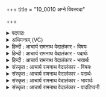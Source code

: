 +++
title = "10_0010 अग्ने विवस्वदा"

+++
<details><summary>पदपाठः</summary>

अ꣡ग्ने꣢꣯। वि꣡व꣢꣯स्वत्। वि। व꣣स्वत्। आ꣢। भ꣣र। अस्म꣡भ्य꣢म्। ऊ꣣त꣡ये꣢। म꣣हे꣢। दे꣣वः꣢। हि। अ꣡सि꣢꣯। नः꣢। दृशे꣢। १०।
</details>

<details><summary>अधिमन्त्रम् (VC)</summary>

- अग्निः
- वामदेवः
- गायत्री
- षड्जः
- आग्नेयं काण्डम्
</details>

<details><summary>हिन्दी : आचार्य रामनाथ वेदालंकार - विषयः</summary>

अब परमात्मा के पास से परम ज्योति की प्रार्थना करते हैं।
</details>

<details><summary>हिन्दी : आचार्य रामनाथ वेदालंकार - पदार्थः</summary>

पदार्थान्वय -  हे (अग्ने) परम पिता परमात्मन् ! आप (महे) महान् (ऊतये) रक्षा के लिए (अस्मभ्यम्) हमें (विवस्वत्) अविद्यान्धकार को निवारण करनेवाला अध्यात्म-प्रकाश (आ भर) प्रदान कीजिए। (हि) क्योंकि, आप (नः) हमारे (दृशे) दर्शन के लिए, हमें विवेकदृष्टि प्रदान करने के लिए (हि) निश्चय ही (देवः) प्रकाश देनेवाले (असि) हैं ॥१०॥ श्लेषालङ्कार से मन्त्र की सूर्यपरक अर्थयोजना भी करनी चाहिए ॥१०॥
</details>

<details><summary>हिन्दी : आचार्य रामनाथ वेदालंकार - भावार्थः</summary>

भावार्थ -  सूर्यरूप अग्नि जैसे जीवों की रक्षा के लिए अन्धकार-निवारक ज्योति प्रदान करता है, वैसे ही परमेश्वर अविद्या, अस्मिता, राग, द्वेष, मोह आदि रूप अन्धकार के निवारण के लिए हमें आध्यात्मिक तेज प्रदान करे ॥१०॥ प्रथम प्रपाठक, प्रथम अर्ध में प्रथम दशति समाप्त। प्रथम अध्याय में प्रथम खण्ड समाप्त।
</details>

<details><summary>संस्कृत : आचार्य रामनाथ वेदालंकार - विषयः</summary>

अथ परमात्मनः सकाशात् परमं ज्योतिः प्रार्थ्यते।
</details>

<details><summary>संस्कृत : आचार्य रामनाथ वेदालंकार - पदार्थः</summary>

पदार्थान्वय -  हे (अग्ने) परमपितः परमात्मन् ! त्वम् (महे) महत्यै। मह पूजायामिति धातोः क्विपि चतुर्थ्यैकवचने रूपम्। (ऊतये) रक्षायै। रक्षणार्थाद् अवतेः ऊतियूतिजूति० अ० ३।३।९७ इत्यनेन क्तिन् स चोदात्तः। ज्वरत्वरस्रिव्यविमवामुपधायाश्च अ० ६।४।२० इति वकारस्योपधायाश्च स्थाने ऊठ्। (अस्मभ्यम्) अस्मदर्थम् (विवस्वत्१) विवासयति तमांसि इति विवस्वत् अविद्यान्धकारनिवारकम् अध्यात्मप्रकाशम् (आ भर) आहर। हृञ् हरणे धातोः हृग्रहोर्भश्छन्दसि अ० ८।२।३२ वा० इति वार्तिकेन हस्य भः। (हि) यस्मात्, त्वम् (नः) अस्माकम् (दृशे) दर्शनाय, विवेकदृष्टिप्रदानाय। दृशे विख्ये च अ० ३।४।११ इति निपातनात् तुमर्थे केप्रत्ययः। (देवः) प्रकाशकः। द्युत्यर्थाद् दिवु धातोः पचाद्यच्। (असि) वर्तते ॥१०॥ श्लेषालङ्कारेण मन्त्रः सूर्यपक्षेऽपि योजनीयः ॥१०॥
</details>

<details><summary>संस्कृत : आचार्य रामनाथ वेदालंकार - भावार्थः</summary>

भावार्थ -  सूर्याग्निर्यथा जीवानां रक्षणाय तमोनिरासकं ज्योतिः प्रयच्छति, तथा परमेश्वरोऽविद्यास्मितारागद्वेषमोहाद्यन्धकारनिरासायास्मभ्यम् आध्यात्मिकं तेजः प्रदद्यात् ॥१०॥ इति प्रथमे प्रपाठके, प्रथमार्धे प्रथमा दशतिः। इति प्रथमेऽध्याये प्रथमः खण्डः।
</details>

<details><summary>संस्कृत : आचार्य रामनाथ वेदालंकार - पादटिप्पनी</summary>

टिप्पनी -   १. विवस्वत् विवासनवत् तमसां विवासनकरम्। किं तत्? सामर्थ्यात् ज्योतिः इति वि०। विवासयत् तमांसि तेजः इति भ०। विवस्वत् स्वर्गादिलोकेषु विशेषेण निवासस्य हेतुभूतमिदं कर्म आभर सम्पादय इति सा०।
</details>